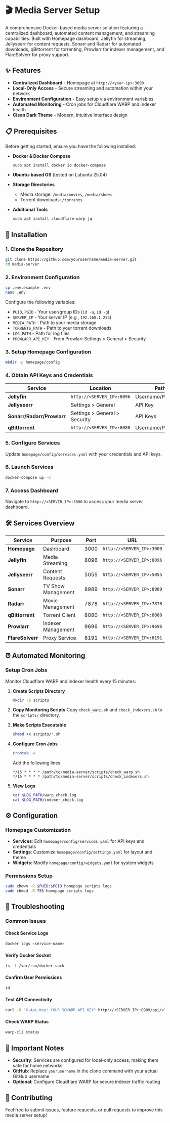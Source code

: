 # 🎬 Media Server Setup

A comprehensive Docker-based media server solution featuring a centralized dashboard, automated content management, and streaming capabilities. Built with Homepage dashboard, Jellyfin for streaming, Jellyseerr for content requests, Sonarr and Radarr for automated downloads, qBittorrent for torrenting, Prowlarr for indexer management, and FlareSolverr for proxy support.

## ✨ Features

- **Centralized Dashboard** - Homepage at `http://<your-ip>:3000`
- **Local-Only Access** - Secure streaming and automation within your network
- **Environment Configuration** - Easy setup via environment variables
- **Automated Monitoring** - Cron jobs for Cloudflare WARP and indexer health
- **Clean Dark Theme** - Modern, intuitive interface design

## 📋 Prerequisites

Before getting started, ensure you have the following installed:

- **Docker & Docker Compose**

  ```bash
  sudo apt install docker.io docker-compose
  ```

- **Ubuntu-based OS** (tested on Lubuntu 25.04)

- **Storage Directories**

  - Media storage: `/media/movies`, `/media/shows`
  - Torrent downloads: `/torrents`

- **Additional Tools**
  ```bash
  sudo apt install cloudflare-warp jq
  ```

## 🚀 Installation

### 1. Clone the Repository

```bash
git clone https://github.com/yourusername/media-server.git
cd media-server
```

### 2. Environment Configuration

```bash
cp .env.example .env
nano .env
```

Configure the following variables:

- `PUID`, `PGID` - Your user/group IDs (`id -u`, `id -g`)
- `SERVER_IP` - Your server IP (e.g., `192.168.1.254`)
- `MEDIA_PATH` - Path to your media storage
- `TORRENTS_PATH` - Path to your torrent downloads
- `LOG_PATH` - Path for log files
- `PROWLARR_API_KEY` - From Prowlarr Settings > General > Security

### 3. Setup Homepage Configuration

```bash
mkdir -p homepage/config
```

### 4. Obtain API Keys and Credentials

| Service                    | Location                      | Path              |
| -------------------------- | ----------------------------- | ----------------- |
| **Jellyfin**               | `http://<SERVER_IP>:8096`     | Username/Password |
| **Jellyseerr**             | Settings > General            | API Key           |
| **Sonarr/Radarr/Prowlarr** | Settings > General > Security | API Keys          |
| **qBittorrent**            | `http://<SERVER_IP>:8080`     | Username/Password |

### 5. Configure Services

Update `homepage/config/services.yaml` with your credentials and API keys.

### 6. Launch Services

```bash
docker-compose up -d
```

### 7. Access Dashboard

Navigate to `http://<SERVER_IP>:3000` to access your media server dashboard.

## 🛠️ Services Overview

| Service          | Purpose            | Port | URL                       |
| ---------------- | ------------------ | ---- | ------------------------- |
| **Homepage**     | Dashboard          | 3000 | `http://<SERVER_IP>:3000` |
| **Jellyfin**     | Media Streaming    | 8096 | `http://<SERVER_IP>:8096` |
| **Jellyseerr**   | Content Requests   | 5055 | `http://<SERVER_IP>:5055` |
| **Sonarr**       | TV Show Management | 8989 | `http://<SERVER_IP>:8989` |
| **Radarr**       | Movie Management   | 7878 | `http://<SERVER_IP>:7878` |
| **qBittorrent**  | Torrent Client     | 8080 | `http://<SERVER_IP>:8080` |
| **Prowlarr**     | Indexer Management | 9696 | `http://<SERVER_IP>:9696` |
| **FlareSolverr** | Proxy Service      | 8191 | `http://<SERVER_IP>:8191` |

## ⏰ Automated Monitoring

### Setup Cron Jobs

Monitor Cloudflare WARP and indexer health every 15 minutes:

1. **Create Scripts Directory**

   ```bash
   mkdir -p scripts
   ```

2. **Copy Monitoring Scripts**
   Copy `check_warp.sh` and `check_indexers.sh` to the `scripts/` directory.

3. **Make Scripts Executable**

   ```bash
   chmod +x scripts/*.sh
   ```

4. **Configure Cron Jobs**

   ```bash
   crontab -e
   ```

   Add the following lines:

   ```cron
   */15 * * * * /path/to/media-server/scripts/check_warp.sh
   */15 * * * * /path/to/media-server/scripts/check_indexers.sh
   ```

5. **View Logs**
   ```bash
   cat $LOG_PATH/warp_check.log
   cat $LOG_PATH/indexer_check.log
   ```

## ⚙️ Configuration

### Homepage Customization

- **Services**: Edit `homepage/config/services.yaml` for API keys and credentials
- **Settings**: Customize `homepage/config/settings.yaml` for layout and theme
- **Widgets**: Modify `homepage/config/widgets.yaml` for system widgets

### Permissions Setup

```bash
sudo chown -R $PUID:$PGID homepage scripts logs
sudo chmod -R 755 homepage scripts logs
```

## 🔧 Troubleshooting

### Common Issues

#### Check Service Logs

```bash
docker logs <service-name>
```

#### Verify Docker Socket

```bash
ls -l /var/run/docker.sock
```

#### Confirm User Permissions

```bash
id
```

#### Test API Connectivity

```bash
curl -H "X-Api-Key: YOUR_SONARR_API_KEY" http://<SERVER_IP>:8989/api/v3/system/status
```

#### Check WARP Status

```bash
warp-cli status
```

## 📝 Important Notes

- **Security**: Services are configured for local-only access, making them safe for home networks
- **GitHub**: Replace `yourusername` in the clone command with your actual GitHub username
- **Optional**: Configure Cloudflare WARP for secure indexer traffic routing

## 🤝 Contributing

Feel free to submit issues, feature requests, or pull requests to improve this media server setup!
